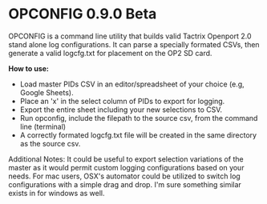 # OPCONFIG 0.9.0 Beta
OPCONFIG is a command line utility that builds valid Tactrix Openport 2.0 stand alone log configurations. It can parse a specially formated CSVs, then generate a valid logcfg.txt for placement on the OP2 SD card.

**How to use:**
* Load master PIDs CSV in an editor/spreadsheet of your choice (e.g, Google Sheets).
* Place an 'x' in the select column of PIDs to export for logging.
* Export the entire sheet including your new selections to CSV.
* Run opconfig, include the filepath to the source csv, from the command line (terminal)
* A correctly formated logcfg.txt file will be created in the same directory as the source csv.

Additional Notes:
It could be useful to export selection variations of the master as it would permit custom logging configurations based on your needs. For mac users, OSX's automator could be utilized to switch log configurations with a simple drag and drop. I'm sure something similar exists in for windows as well.